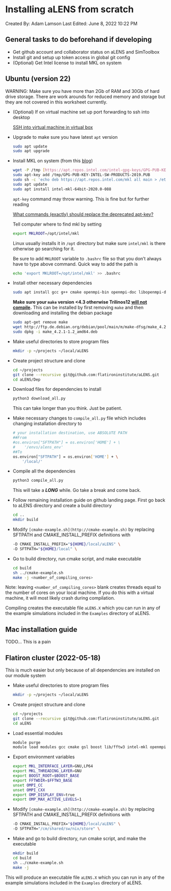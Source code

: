 # Installing aLENS from scratch

Created By: Adam Lamson
Last Edited: June 8, 2022 10:22 PM

## General tasks to do beforehand if developing

- Get github account and collaborator status on aLENS and SimToolbox
- Install git and setup up token access in global git config
- (Optional) Get Intel license to install MKL on system

## Ubuntu (version 22)

WARNING: Make sure you have more than 2Gb of RAM and 30Gb of hard drive storage. There are work arounds for reduced memory and storage but they are not covered in this worksheet currently.

- (Optional) If on virtual machine set up port forwarding to ssh into desktop
    
    [SSH into virtual machine in virtual box](https://www.notion.so/SSH-into-virtual-machine-in-virtual-box-a50f95a71020402ea9b05b65f0fdae45)
    
- Upgrade to make sure you have latest `apt` version
    
    ```bash
    sudo apt update
    sudo apt upgrade
    ```
    
- Install MKL on system (from this [blog](https://www.r-bloggers.com/2018/04/18-adding-intel-mkl-easily-via-a-simple-script/))
    
    ```bash
    wget -P /tmp [https://apt.repos.intel.com/intel-gpg-keys/GPG-PUB-KEY-INTEL-SW-PRODUCTS-2019.PUB](https://apt.repos.intel.com/intel-gpg-keys/GPG-PUB-KEY-INTEL-SW-PRODUCTS-2019.PUB)
    sudo apt-key add /tmp/GPG-PUB-KEY-INTEL-SW-PRODUCTS-2019.PUB
    sudo sh -c 'echo deb https://apt.repos.intel.com/mkl all main > /etc/apt/sources.list.d/intel-mkl.list'
    sudo apt update
    sudo apt install intel-mkl-64bit-2020.0-088
    ```
    
    `apt-key` command may throw warning. This is fine but for further reading
    
    [What commands (exactly) should replace the deprecated apt-key?](https://askubuntu.com/questions/1286545/what-commands-exactly-should-replace-the-deprecated-apt-key)
    
    Tell computer where to find mkl by setting
    
    ```bash
    export MKLROOT=/opt/intel/mkl
    ```
    
    Linux usually installs it in `/opt` directory but make sure `intel/mkl` is there otherwise go searching for it.
    
    Be sure to add `MKLROOT` variable to `.bashrc` file so that you don’t always have to type above command.  Quick way to add the path is
    
    ```bash
    echo 'export MKLROOT=/opt/intel/mkl' >> .bashrc
    ```
    
- Install other necessary dependencies
    
    ```bash
    sudo apt install gcc g++ cmake openmpi-bin openmpi-doc libopenmpi-dev lbzip2
    ```
    
    **Make sure your `make` version <4.3 otherwise Trilinos12 [will not compile](https://github.com/UoB-HPC/BabelStream/issues/104).** This can be installed by first removing `make` and then downloading and installing the debian package 
    
    ```bash
    sudo apt-get remove make
    wget http://ftp.de.debian.org/debian/pool/main/m/make-dfsg/make_4.2.1-1.2_amd64.deb
    sudo dpkg -i make_4.2.1-1.2_amd64.deb
    ```
    
- Make useful directories to store program files
    
    ```bash
    mkdir -p ~/projects ~/local/aLENS
    ```
    
- Create project structure and clone
    
    ```bash
    cd ~/projects
    git clone --recursive git@github.com:flatironinstitute/aLENS.git
    cd aLENS/Dep
    ```
    
- Download files for dependencies to install
    
    ```bash
    python3 download_all.py
    ```
    
    This can take longer than you think. Just be patient.
    
- Make necessary changes to `compile_all.py` file which includes changing installation directory to
    
    ```bash
    # your installation destination, use ABSOLUTE PATH
    ##From
    #os.environ["SFTPATH"] = os.environ['HOME'] + \
    #    '/envs/alens_env'
    ##To
    os.environ["SFTPATH"] = os.environ['HOME'] + \
        '/local/'
    ```
    
- Compile all the dependencies
    
    ```bash
    python3 compile_all.py
    ```
    
    This will take a ***LONG*** while. Go take a break and come back.
    
- Follow remaining installation guide on github landing page. First go back to aLENS directory and create a build directory
    
    ```bash
    cd ..
    mkdir build
    ```
    
- Modify `[cmake-example.sh](http://cmake-example.sh)` by replacing SFTPATH and CMAKE_INSTALL_PREFIX definitions with
    
    ```bash
    -D CMAKE_INSTALL_PREFIX="${HOME}/local/aLENS" \
    -D SFTPATH="${HOME}/local" \
    ```
    
- Go to build directory, run cmake script, and make executable
    
    ```bash
    cd build
    sh ../cmake-example.sh
    make -j <number_of_compiling_cores>
    ```
    

Note: leaving `<number_of_compiling_cores>` blank creates threads equal to the number of cores on your local machine. If you do this with a virtual machine, it will most likely crash during compilation. 

Compiling creates the executable file `aLENS.X` which you can run in any of the example simulations included in the `Examples` directory of aLENS.

## Mac installation guide

TODO… This is a pain

## Flatiron cluster (2022-05-18)

This is much easier but only because of all dependencies are installed on our module system

- Make useful directories to store program files
    
    ```bash
    mkdir -p ~/projects ~/local/aLENS
    ```
    
- Create project structure and clone
    
    ```bash
    cd ~/projects
    git clone --recursive git@github.com:flatironinstitute/aLENS.git
    cd aLENS
    ```
    
- Load essential modules
    
    ```bash
    module purge
    module load modules gcc cmake gsl boost lib/fftw3 intel-mkl openmpi4 trilinos/12.18.1-mpi eigen vtk1
    ```
    
- Export environment variables
    
    ```bash
    export MKL_INTERFACE_LAYER=GNU,LP64
    export MKL_THREADING_LAYER=GNU
    export BOOST_ROOT=$BOOST_BASE
    export FFTWDIR=$FFTW3_BASE
    unset OMPI_CC
    unset OMPI_CXX
    export OMP_DISPLAY_ENV=true
    export OMP_MAX_ACTIVE_LEVELS=1
    ```
    
- Modify `[cmake-example.sh](http://cmake-example.sh)` by replacing SFTPATH and CMAKE_INSTALL_PREFIX definitions with
    
    ```bash
    -D CMAKE_INSTALL_PREFIX="${HOME}/local/aLENS" \
    -D SFTPATH="/cm/shared/sw/nix/store" \
    ```
    
- Make and go to build directory, run cmake script, and make the executable
    
    ```bash
    mkdir build
    cd build
    sh ../cmake-example.sh
    make -j
    ```

This will produce an executable file `aLENS.X` which you can run in any of the example simulations included in the `Examples` directory of aLENS.
